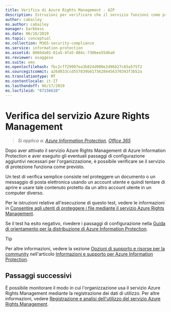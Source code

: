 ```yaml
---
title: Verifica di Azure Rights Management - AIP
description: Istruzioni per verificare che il servizio funzioni come previsto proteggendo un file o un messaggio di posta elettronica mediante un account utente e tentando di aprire e usare tale contenuto protetto con un altro account utente.
author: cabailey
ms.author: cabailey
manager: barbkess
ms.date: 06/18/2019
ms.topic: conceptual
ms.collection: M365-security-compliance
ms.service: information-protection
ms.assetid: 08664a01-81a5-4fa5-884c-7306ee55dba0
ms.reviewer: esaggese
ms.suite: ems
ms.openlocfilehash: fbc2cff29997ea3b824d900e2d96b27c65a575f2
ms.sourcegitcommit: a26d033ccd557839b61736284456370393f3b52a
ms.translationtype: MT
ms.contentlocale: it-IT
ms.lasthandoff: 06/17/2019
ms.locfileid: "67156610"
---
```

# <a name="verifying-the-azure-rights-management-service"></a>Verifica del servizio Azure Rights Management

>*Si applica a: [Azure Information Protection](https://azure.microsoft.com/pricing/details/information-protection), [Office 365](https://download.microsoft.com/download/E/C/F/ECF42E71-4EC0-48FF-AA00-577AC14D5B5C/Azure_Information_Protection_licensing_datasheet_EN-US.pdf)*

Dopo aver attivato il servizio Azure Rights Management di Azure Information Protection e aver eseguito gli eventuali passaggi di configurazione aggiuntivi necessari per l'organizzazione, è possibile verificare se il servizio di protezione funziona come previsto. 

Un test di verifica semplice consiste nel proteggere un documento o un messaggio di posta elettronica usando un account utente e quindi tentare di aprire e usare tale contenuto protetto da un altro account utente in un computer diverso.

Per le istruzioni relative all'esecuzione di questo test, vedere le informazioni in [Consentire agli utenti di proteggere i file mediante il servizio Azure Rights Management](help-users.md).

Se il test ha esito negativo, rivedere i passaggi di configurazione nella [Guida di orientamento per la distribuzione di Azure Information Protection](deployment-roadmap.md).

> [!TIP]
> Per altre informazioni, vedere la sezione [Opzioni di supporto e risorse per la community](information-support.md#support-options-and-community-resources) nell'articolo [Informazioni e supporto per Azure Information Protection](information-support.md).

## <a name="next-steps"></a>Passaggi successivi

È possibile monitorare il modo in cui l'organizzazione usa il servizio Azure Rights Management mediante la registrazione dei dati di utilizzo. Per altre informazioni, vedere [Registrazione e analisi dell'utilizzo del servizio Azure Rights Management](log-analyze-usage.md).



